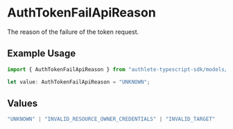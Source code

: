 # AuthTokenFailApiReason

The reason of the failure of the token request.


## Example Usage

```typescript
import { AuthTokenFailApiReason } from "authlete-typescript-sdk/models/operations";

let value: AuthTokenFailApiReason = "UNKNOWN";
```

## Values

```typescript
"UNKNOWN" | "INVALID_RESOURCE_OWNER_CREDENTIALS" | "INVALID_TARGET"
```